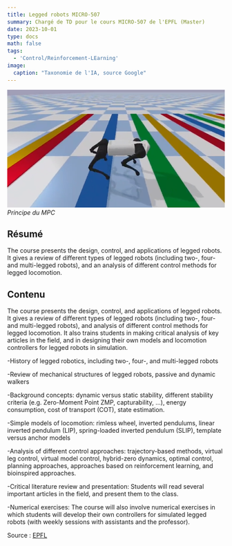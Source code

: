 ```yaml
---
title: Legged robots MICRO-507
summary: Chargé de TD pour le cours MICRO-507 de l'EPFL (Master)
date: 2023-10-01
type: docs
math: false
tags:
  - 'Control/Reinforcement-LEarning'
image:
  caption: "Taxonomie de l'IA, source Google"
---
```


![Image alt](featured.png)
*Principe du MPC*

## Résumé

The course presents the design, control, and applications of legged robots. It gives a review of different types of legged robots (including two-, four- and multi-legged robots), and an analysis of different control methods for legged locomotion.


## Contenu
The course presents the design, control, and applications of legged robots. It gives a review of different types of legged robots (including two-, four- and multi-legged robots), and analysis of different control methods for legged locomotion. It also trains students in making critical analysis of key articles in the field, and in designing their own models and locomotion controllers for legged robots in simulation.

-History of legged robotics, including two-, four-, and multi-legged robots

-Review of mechanical structures of legged robots, passive and dynamic walkers

-Background concepts: dynamic versus static stability, different stability criteria (e.g. Zero-Moment Point ZMP, capturability, ...), energy consumption, cost of transport (COT), state estimation.

-Simple models of locomotion: rimless wheel, inverted pendulums, linear inverted pendulum (LIP), spring-loaded inverted pendulum (SLIP), template versus anchor models

-Analysis of different control approaches: trajectory-based methods, virtual leg control, virtual model control, hybrid-zero dynamics, optimal control, planning approaches, approaches based on reinforcement learning, and bioinspired approaches.

-Critical literature review and presentation: Students will read several important articles in the field, and present them to the class.

-Numerical exercises: The course will also involve numerical exercises in which students will develop their own controllers for simulated legged robots (with weekly sessions with assistants and the professor).

Source : 
[EPFL](https://edu.epfl.ch/coursebook/en/legged-robots-MICRO-507)
